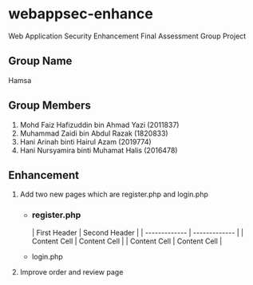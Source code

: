 # webappsec-enhance
Web Application Security Enhancement Final Assessment Group Project

## Group Name
Hamsa

## Group Members
1. Mohd Faiz Hafizuddin bin Ahmad Yazi (2011837)
2. Muhammad Zaidi bin Abdul Razak (1820833)
3. Hani Arinah binti Hairul Azam (2019774)
4. Hani Nursyamira binti Muhamat Halis (2016478)

## Enhancement
1. Add two new pages which are register.php and login.php
    - ### register.php
      | First Header  | Second Header |
| ------------- | ------------- |
| Content Cell  | Content Cell  |
| Content Cell  | Content Cell  |

    - login.php
3. Improve order and review page 
